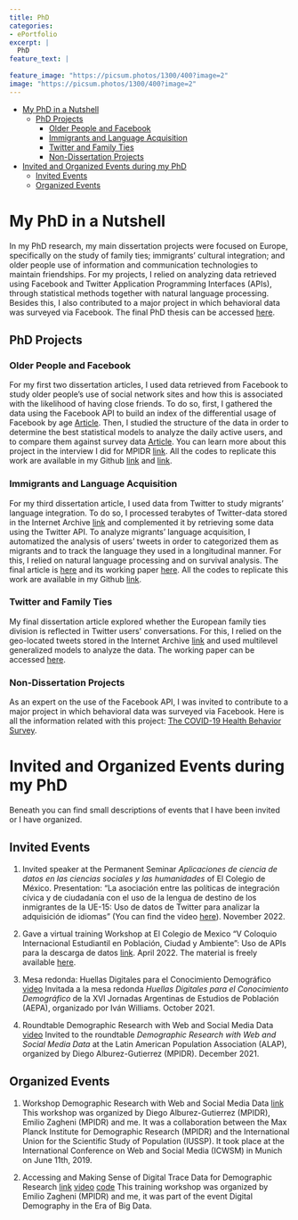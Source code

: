 ```yaml
---
title: PhD
categories:
- ePortfolio
excerpt: |
  PhD
feature_text: |
   
feature_image: "https://picsum.photos/1300/400?image=2"
image: "https://picsum.photos/1300/400?image=2"
---
```

-   <a href="#my-phd-in-a-Nutshell" id="toc-my-phd-in-a-Nutshell">My PhD in
    a Nutshell</a>
    -   <a href="#phd-projects" id="toc-phd-projects">PhD Projects</a>
        -   <a href="#older-people-and-facebook"
            id="toc-older-people-and-facebook">Older People and Facebook</a>
        -   <a href="#immigrants-and-language-acquisition"
            id="toc-immigrants-and-language-acquisition">Immigrants and Language
            Acquisition</a>
        -   <a href="#twitter-and-family-ties"
            id="toc-twitter-and-family-ties">Twitter and Family Ties</a>
        -   <a href="#non-dissertation-projects"
            id="toc-non-dissertation-projects">Non-Dissertation Projects</a>
-   <a href="#invited-and-Organized-events-during-my-phd"
    id="toc-invited-and-Organized-events-during-my-phd">Invited and
    Organized Events during my PhD</a>
    -   <a href="#invited-events" id="toc-invited-events">Invited Events</a>
    -   <a href="#organized-events" id="toc-organized-events">Organized
        Events</a>

# My PhD in a Nutshell

In my PhD research, my main dissertation projects were focused on
Europe, specifically on the study of family ties; immigrants’ cultural 
integration; and older people use of information and
communication technologies to maintain friendships. For my projects, I
relied on analyzing data retrieved using Facebook and Twitter
Application Programming Interfaces (APIs), through statistical methods
together with natural language processing. Besides this, I also
contributed to a major project in which behavioral data was surveyed via
Facebook. The final PhD thesis can be accessed [here](https://research.rug.nl/en/publications/studying-social-interactions-using-digital-trace-data-the-cases-o).

## PhD Projects

### Older People and Facebook

For my first two dissertation articles, I used data retrieved from
Facebook to study older people’s use of social network sites and how
this is associated with the likelihood of having close friends. To do
so, first, I gathered the data using the Facebook API to build an index
of the differential usage of Facebook by age
[Article](https://ojs.aaai.org/index.php/ICWSM/article/view/3263). Then,
I studied the structure of the data in order to determine the best
statistical models to analyze the daily active users, and to compare
them against survey data
[Article](https://link.springer.com/article/10.1007/s11113-021-09682-3).
You can learn more about this project in the interview I did for MPIDR
[link](https://www.demogr.mpg.de/en/news_events_6123/news_press_releases_4630/news/do_migrants_over_50_use_social_media_to_maintain_friendships_9858). All the 
codes to replicate this work are available in my Github [link](https://github.com/SofiaG1l/Demographic-Differentials-in-Facebook-Usage-Around-the-World) and [link](https://github.com/SofiaG1l/OlderAdultsCloseSocialNetworks).

### Immigrants and Language Acquisition

For my third dissertation article, I used data from Twitter to study
migrants’ language integration. To do so, I processed terabytes of
Twitter-data stored in the Internet Archive [link](https://archive.org/details/twitterstream) and complemented it by
retrieving some data using the Twitter API. To analyze migrants’
language acquisition, I automatized the analysis of users’ tweets in
order to categorized them as migrants and to track the language they
used in a longitudinal manner. For this, I relied on natural language
processing and on survival analysis. The final article is [here](https://doi.org/10.1111/padr.12574) and its working paper [here](https://osf.io/preprints/socarxiv/bs4hk/). All the codes to replicate
this work are available in my Github [link](https://github.com/SofiaG1l/MigrationPolicies_ImmigrantsLanguageAcquisition_EU15).

### Twitter and Family Ties

My final dissertation article explored whether the European family ties division 
is reflected in Twitter users' conversations. For this, I relied on the geo-located
tweets stored in the Internet Archive [link](https://archive.org/details/twitterstream) and used multilevel generalized 
models to analyze the data. The working paper can be accessed [here](https://osf.io/c379h/).


### Non-Dissertation Projects

As an expert on the use of the Facebook API, I was invited to contribute
to a major project in which behavioral data was surveyed via Facebook.
Here is all the information related with this project: [The COVID-19
Health Behavior
Survey](https://www.demogr.mpg.de/en/research_6120/digital_and_computational_demography_5555/social_and_environmental_dynamics_6603/the_covid_19_health_behavior_survey_9829/details).

# Invited and Organized Events during my PhD

Beneath you can find small descriptions of events that I have been
invited or I have organized.

## Invited Events

1.  Invited speaker at the Permanent Seminar *Aplicaciones de ciencia de datos 
    en las ciencias sociales y las humanidades* of El Colegio de México. Presentation: 
    “La asociación entre las políticas de integración cívica y de ciudadanía con
    el uso de la lengua de destino de los inmigrantes de la UE-15: Uso de datos 
    de Twitter para analizar la adquisición de idiomas” (You can find the video
    [here](https://www.youtube.com/watch?v=DW6ou0NxZl8)). November 2022.

2.  Gave a virtual training Workshop at El Colegio de Mexico “V Coloquio
    Internacional Estudiantil en Población, Ciudad y Ambiente”: Uso de
    APIs para la descarga de datos
    [link](https://cedua.colmex.mx/archivos/disk/eyJfcmFpbHMiOnsibWVzc2FnZSI6IkJBaDdDVG9JYTJWNVNTSWhObVIwT0hRNWMzazBOWGhvWXpjM2VXTmxlblY2ZDJNeWJYcHdPUVk2QmtWVU9oQmthWE53YjNOcGRHbHZia2tpUzJsdWJHbHVaVHNnWm1sc1pXNWhiV1U5SWxCeWIyZHlZVzFoVmtaZk5TNXdaR1lpT3lCbWFXeGxibUZ0WlNvOVZWUkdMVGduSjFCeWIyZHlZVzFoVmtaZk5TNXdaR1lHT3daVU9oRmpiMjUwWlc1MFgzUjVjR1ZKSWhSaGNIQnNhV05oZEdsdmJpOXdaR1lHT3daVU9oRnpaWEoyYVdObFgyNWhiV1U2Q214dlkyRnMiLCJleHAiOiIyMDIyLTA1LTI1VDEyOjM3OjUxLjcyOVoiLCJwdXIiOiJibG9iX2tleSJ9fQ==--ef377c2e964534237680bd17fd888c3f92407fcb/ProgramaVF_5.pdf).
    April 2022. The material is freely available
    [here](https://github.com/SofiaG1l/Taller_COLMEX_API).

3.  Mesa redonda: Huellas Digitales para el Conocimiento Demográfico
    [video](https://www.youtube.com/watch?v=fsASKYNIQo8) Invitada a la
    mesa redonda *Huellas Digitales para el Conocimiento Demográfico* de
    la XVI Jornadas Argentinas de Estudios de Población (AEPA),
    organizado por Iván Williams. October 2021.

4.  Roundtable Demographic Research with Web and Social Media Data
    [video](https://www.youtube.com/watch?v=X0HIExHsq3E) Invited to the
    roundtable *Demographic Research with Web and Social Media Data* at
    the Latin American Population Association (ALAP), organized by Diego
    Alburez-Gutierrez (MPIDR). December 2021.

## Organized Events

1.  Workshop Demographic Research with Web and Social Media Data
    [link](https://iussp.org/en/workshop-demographic-research-web-and-social-media-data)
    This workshop was organized by Diego Alburez-Gutierrez (MPIDR),
    Emilio Zagheni (MPIDR) and me. It was a collaboration between the
    Max Planck Institute for Demographic Research (MPIDR) and the
    International Union for the Scientific Study of Population (IUSSP).
    It took place at the International Conference on Web and Social
    Media (ICWSM) in Munich on June 11th, 2019.

2.  Accessing and Making Sense of Digital Trace Data for Demographic
    Research
    [link](https://iussp.org/en/digital-demography-era-big-data)
    [video](https://vimeo.com/351372897/08e873f197)
    [code](https://github.com/SofiaG1l/Using_Facebook_API) This training
    workshop was organized by Emilio Zagheni (MPIDR) and me, it was part
    of the event Digital Demography in the Era of Big Data.
